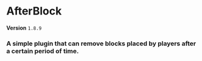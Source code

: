 # AfterBlock  

**Version** `1.8.9`

### A simple plugin that can remove blocks placed by players after a certain period of time.
